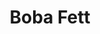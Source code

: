 ---
title: "Boba Fett"
id: "BobaFettBW"
image: "/images/star_wars/BobaFettBW.jpg"
link: "https://square.link/u/BDN8cVFy"
price: "$5.00"
description: "BOBA FETT (BLACK + WHITE) VINYL STICKER | 3\""
---